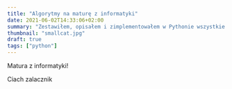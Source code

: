 ```yaml
---
title: "Algorytmy na maturę z informatyki"
date: 2021-06-02T14:33:06+02:00
summary: "Zestawiłem, opisałem i zimplementowałem w Pythonie wszystkie wymagane algorytmy na maturę z informatyki."
thumbnail: "smallcat.jpg"
draft: true
tags: ["python"]
---
```


Matura z informatyki!

Ciach zalacznik